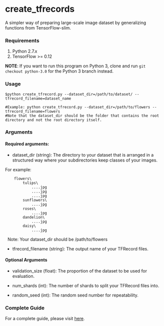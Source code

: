 # create_tfrecords
A simpler way of preparing large-scale image dataset by generalizing functions from TensorFlow-slim.

### Requirements
1. Python 2.7.x
2. TensorFlow >= 0.12

**NOTE**: If you want to run this program on Python 3, clone and run `git checkout python-3.0` for the Python 3 branch instead.

### Usage

    $python create_tfrecord.py --dataset_dir=/path/to/dataset/ --tfrecord_filename=dataset_name
    
    #Example: python create_tfrecord.py --dataset_dir=/path/to/flowers --tfrecord_filename=flowers
    #Note that the dataset_dir should be the folder that contains the root directory and not the root directory itself.

### Arguments

#### Required arguments:

- dataset_dir (string): The directory to your dataset that is arranged in a structured way where your subdirectories keep classes of your images. 

For example:
 
        flowers\
            tulips\
                ....jpg
                ....jpg
                ....jpg
            sunflowers\
                ....jpg
            roses\
                ....jpg
            dandelion\
                ....jpg
            daisy\
                ....jpg
   
  Note: Your dataset_dir should be /path/to/flowers 

- tfrecord_filename (string): The output name of your TFRecord files.

#### Optional Arguments
- validation_size (float): The proportion of the dataset to be used for evaluation.

- num_shards (int): The number of shards to split your TFRecord files into.

- random_seed (int): The random seed number for repeatability.

### Complete Guide
For a complete guide, please visit [here](https://kwotsin.github.io/post/create_tfrecords/).
